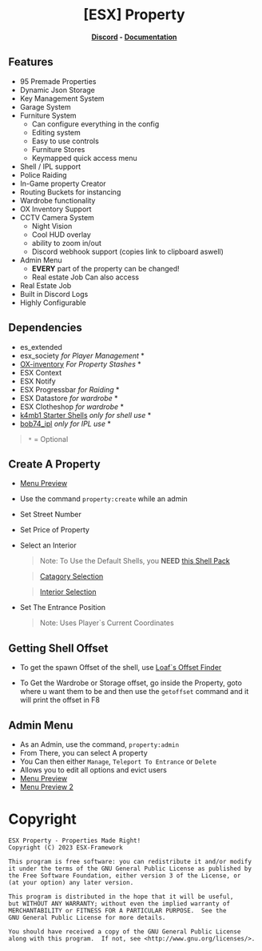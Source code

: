 <h1 align='center'>[ESX] Property</a></h1><p align='center'><b><a href='https://discord.esx-framework.org/'>Discord</a> - <a href='https://documentation.esx-framework.org/legacy/installation'>Documentation</a></b></h5>

## Features

* 95 Premade Properties
* Dynamic Json Storage
* Key Management System
* Garage System
* Furniture System
  * Can configure everything in the config
  * Editing system
  * Easy to use controls
  * Furniture Stores
  * Keymapped quick access menu
* Shell / IPL support
* Police Raiding
* In-Game property Creator
* Routing Buckets for instancing
* Wardrobe functionality
* OX Inventory Support
* CCTV Camera System
  * Night Vision
  * Cool HUD overlay
  * ability to zoom in/out
  * Discord webhook support (copies link to clipboard aswell)
* Admin Menu
  * **EVERY** part of the property can be changed!
  * Real estate Job Can also access
* Real Estate Job
* Built in Discord Logs
* Highly Configurable

## Dependencies

* es_extended
* esx_society *for Player Management* *
* [OX-inventory](https://github.com/overextended/ox_inventory) *For Property Stashes* *
* ESX Context
* ESX Notify
* ESX Progressbar *for Raiding* *
* ESX Datastore *for wardrobe* *
* ESX Clotheshop *for wardrobe* *
* [k4mb1 Starter Shells](https://www.k4mb1maps.com/package/5015840) *only for shell use* *
* [bob74_ipl](https://github.com/Bob74/bob74_ipl) *only for IPL use* *

> `*` = Optional

## Create A Property

* [Menu Preview](https://prnt.sc/Xczb5Fs9xW-t)
* Use the command `property:create` while an admin
* Set Street Number
* Set Price of Property
* Select an Interior
  > Note: To Use the Default Shells, you **NEED** [this Shell Pack](https://www.k4mb1maps.com/package/5015840)

  > [Catagory Selection](https://prnt.sc/3RGaIEVTL6zw)
  
  > [Interior Selection](https://prnt.sc/za9aOSsuqkce)
* Set The Entrance Position
  > Note: Uses Player`s Current Coordinates

## Getting Shell Offset

* To get the spawn Offset of the shell, use [Loaf`s Offset Finder](https://github.com/loaf-scripts/loaf_offsetfinder)

* To Get the Wardrobe or Storage offset, go inside the Property, goto where u want them to be and then use the `getoffset` command and it will print the offset in F8

## Admin Menu

* As an Admin, use the command, `property:admin`
* From There, you can select A property
* You Can then either `Manage`, `Teleport To Entrance` or `Delete`
* Allows you to edit all options and evict users
* [Menu Preview](https://prnt.sc/Jpxox2ZcKn9G)
* [Menu Preview 2](https://prnt.sc/IbP-ynHgYSMA)

# Copyright

    ESX Property - Properties Made Right!
    Copyright (C) 2023 ESX-Framework

    This program is free software: you can redistribute it and/or modify
    it under the terms of the GNU General Public License as published by
    the Free Software Foundation, either version 3 of the License, or
    (at your option) any later version.

    This program is distributed in the hope that it will be useful,
    but WITHOUT ANY WARRANTY; without even the implied warranty of
    MERCHANTABILITY or FITNESS FOR A PARTICULAR PURPOSE.  See the
    GNU General Public License for more details.

    You should have received a copy of the GNU General Public License
    along with this program.  If not, see <http://www.gnu.org/licenses/>.
